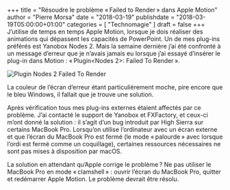 +++
title       = "Résoudre le problème « Failed to Render » dans Apple Motion"
author      = "Pierre Morsa"
date        = "2018-03-19"
publishdate = "2018-03-19T05:00:00+01:00" 
categories  = [ "Technomagie" ]
draft       = false
+++
J’utilise de temps en temps Apple Motion, lorsque je dois réaliser des animations qui dépassent les capacités de PowerPoint. Un de mes plug-ins préférés est Yanobox Nodes 2. Mais la semaine dernière j’ai été confronté à un message d’erreur que je n’avais jamais eu lorsque j’ai essayé d’insérer le plug-in dans Motion : « Plugin<Nodes 2>: Failed To Render ». 

![Plugin Nodes 2 Failed To Render](/pictures/2018/03/plugin-nodes-2-failed-to-render.jpg)

La couleur de l’écran d’erreur étant particulièrement moche, pire encore que le bleu Windows, il fallait que je trouve une solution.

Après vérification tous mes plug-ins externes étaient affectés par ce problème. J’ai contacté le support de Yanobox et FXFactory, et ceux-ci m’ont donné la solution : il s’agit d’un bug introduit par High Sierra sur certains MacBook Pro. Lorsqu’on utilise l’ordinateur avec un écran externe et que l’écran du MacBook Pro est fermé (le mode « palourde » avec lorsque l’ordi est fermé comme un coquillage), certaines ressources nécessaires ne sont pas mises à disposition par macOS.

La solution en attendant qu’Apple corrige le problème ? Ne pas utiliser le MacBook Pro en mode « clamshell » : ouvrir l’écran du MacBook Pro, quitter et redémarrer Apple Motion. Le problème devrait être résolu.

